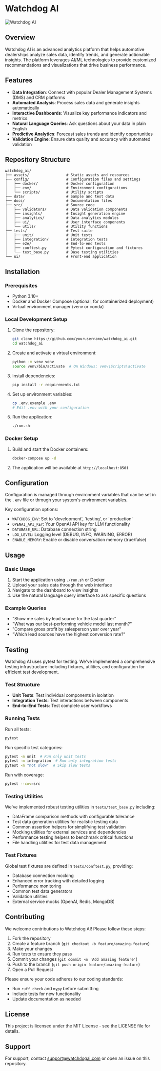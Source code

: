 # Watchdog AI

![Watchdog AI](assets/watchdog_logo.png)

## Overview

Watchdog AI is an advanced analytics platform that helps automotive dealerships analyze sales data, identify trends, and generate actionable insights. The platform leverages AI/ML technologies to provide customized recommendations and visualizations that drive business performance.

## Features

- **Data Integration**: Connect with popular Dealer Management Systems (DMS) and CRM platforms
- **Automated Analysis**: Process sales data and generate insights automatically 
- **Interactive Dashboards**: Visualize key performance indicators and metrics
- **Natural Language Queries**: Ask questions about your data in plain English
- **Predictive Analytics**: Forecast sales trends and identify opportunities
- **Validation Engine**: Ensure data quality and accuracy with automated validation

## Repository Structure

```
watchdog_ai/
├── assets/                 # Static assets and resources
├── config/                 # Configuration files and settings
│   ├── docker/             # Docker configuration
│   ├── env/                # Environment configurations
│   └── scripts/            # Utility scripts
├── data/                   # Sample and test data
├── docs/                   # Documentation files
├── src/                    # Source code
│   ├── validators/         # Data validation components
│   ├── insights/           # Insight generation engine
│   ├── analytics/          # Data analytics modules
│   ├── ui/                 # User interface components
│   └── utils/              # Utility functions
├── tests/                  # Test suite
│   ├── unit/               # Unit tests
│   ├── integration/        # Integration tests
│   ├── e2e/                # End-to-end tests
│   ├── conftest.py         # Pytest configuration and fixtures
│   └── test_base.py        # Base testing utilities
└── ui/                     # Front-end application
```

## Installation

### Prerequisites

- Python 3.10+
- Docker and Docker Compose (optional, for containerized deployment)
- Virtual environment manager (venv or conda)

### Local Development Setup

1. Clone the repository:
   ```bash
   git clone https://github.com/yourusername/watchdog_ai.git
   cd watchdog_ai
   ```

2. Create and activate a virtual environment:
   ```bash
   python -m venv venv
   source venv/bin/activate  # On Windows: venv\Scripts\activate
   ```

3. Install dependencies:
   ```bash
   pip install -r requirements.txt
   ```

4. Set up environment variables:
   ```bash
   cp .env.example .env
   # Edit .env with your configuration
   ```

5. Run the application:
   ```bash
   ./run.sh
   ```

### Docker Setup

1. Build and start the Docker containers:
   ```bash
   docker-compose up -d
   ```

2. The application will be available at `http://localhost:8501`

## Configuration

Configuration is managed through environment variables that can be set in the `.env` file or through your system's environment variables.

Key configuration options:

- `WATCHDOG_ENV`: Set to 'development', 'testing', or 'production'
- `OPENAI_API_KEY`: Your OpenAI API key for LLM functionality
- `DATABASE_URL`: Database connection string
- `LOG_LEVEL`: Logging level (DEBUG, INFO, WARNING, ERROR)
- `ENABLE_MEMORY`: Enable or disable conversation memory (true/false)

## Usage

### Basic Usage

1. Start the application using `./run.sh` or Docker
2. Upload your sales data through the web interface
3. Navigate to the dashboard to view insights
4. Use the natural language query interface to ask specific questions

### Example Queries

- "Show me sales by lead source for the last quarter"
- "What was our best-performing vehicle model last month?"
- "Compare gross profit by salesperson year over year"
- "Which lead sources have the highest conversion rate?"

## Testing

Watchdog AI uses pytest for testing. We've implemented a comprehensive testing infrastructure including fixtures, utilities, and configuration for efficient test development.

### Test Structure

- **Unit Tests**: Test individual components in isolation
- **Integration Tests**: Test interactions between components
- **End-to-End Tests**: Test complete user workflows

### Running Tests

Run all tests:
```bash
pytest
```

Run specific test categories:
```bash
pytest -m unit  # Run only unit tests
pytest -m integration  # Run only integration tests
pytest -m "not slow"  # Skip slow tests
```

Run with coverage:
```bash
pytest --cov=src
```

### Testing Utilities

We've implemented robust testing utilities in `tests/test_base.py` including:

- DataFrame comparison methods with configurable tolerance
- Test data generation utilities for realistic testing data
- Common assertion helpers for simplifying test validation
- Mocking utilities for external services and dependencies
- Performance testing helpers to benchmark critical functions
- File handling utilities for test data management

### Test Fixtures

Global test fixtures are defined in `tests/conftest.py`, providing:

- Database connection mocking
- Enhanced error tracking with detailed logging
- Performance monitoring
- Common test data generators
- Validation utilities
- External service mocks (OpenAI, Redis, MongoDB)

## Contributing

We welcome contributions to Watchdog AI! Please follow these steps:

1. Fork the repository
2. Create a feature branch (`git checkout -b feature/amazing-feature`)
3. Make your changes
4. Run tests to ensure they pass
5. Commit your changes (`git commit -m 'Add amazing feature'`)
6. Push to the branch (`git push origin feature/amazing-feature`)
7. Open a Pull Request

Please ensure your code adheres to our coding standards:
- Run `ruff check` and `mypy` before submitting
- Include tests for new functionality
- Update documentation as needed

## License

This project is licensed under the MIT License - see the LICENSE file for details.

## Support

For support, contact support@watchdogai.com or open an issue on this repository.

